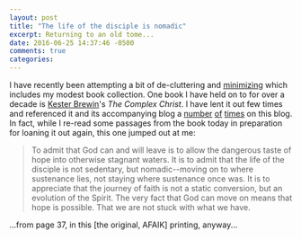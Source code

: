 ```yaml
---
layout: post
title: "The life of the disciple is nomadic"
excerpt: Returning to an old tome...
date: 2016-06-25 14:37:46 -0500
comments: true
categories: 
---
```


I have recently been attempting a bit of de-cluttering and [minimizing](http://www.theminimalists.com/) which includes my modest book collection. One book I have held on to for over a decade is [Kester Brewin](http://www.kesterbrewin.com/)'s _The Complex Christ_. I have lent it out few times and referenced it and its accompanying blog a [number](/2006/01/02/hel-lo-2006-and-goodbye-2005.html) [of](/2006/05/18/quote-of-the-day-12.html) [times](/2007/06/21/waay-still-waiting-to-escape-into-some-new-grace/) on this blog. In fact, while I re-read some passages from the book today in preparation for loaning it out again, this one jumped out at me:

> To admit that God can and will leave is to allow the dangerous taste of hope into otherwise stagnant waters. It is to admit that the life of the disciple is not sedentary, but nomadic--moving on to where sustenance lies, not staying where sustenance once was. It is to appreciate that the journey of faith is not a static conversion, but an evolution of the Spirit. The very fact that God can move on means that hope is possible. That we are not stuck with what we have.

<span class="small">...from page 37, in this [the original, AFAIK] printing, anyway...</span>
